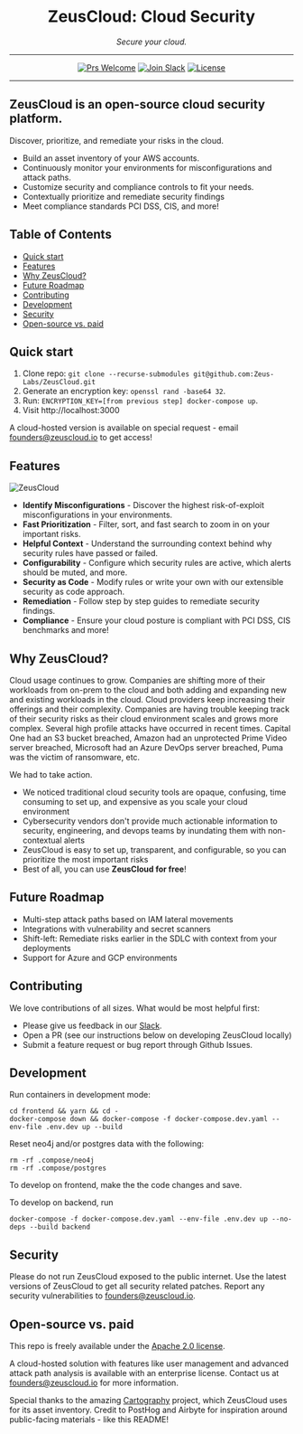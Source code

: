 <p align="center">
  <h1 align="center">ZeusCloud: Cloud Security</h1>
  <p align="center">
    <em>Secure your cloud.</em>
  </p>
</p>

<div align="center">

---

[![Prs Welcome](https://img.shields.io/badge/PRs-welcome-brightgreen.svg?style=shields)](http://makeapullrequest.com)
[![Join Slack](https://img.shields.io/badge/slack%20community-join-blue)](https://join.slack.com/t/ironleapcommunity/shared_invite/zt-1oxm8asmq-4oyM4fdqarSHMoMstGH6Lw)
[![License](https://img.shields.io/badge/license-Apache2.0-brightgreen)](/LICENSE)

---

</div>

<!-- omit in toc -->
## ZeusCloud is an open-source cloud security platform. 

Discover, prioritize, and remediate your risks in the cloud. 

- Build an asset inventory of your AWS accounts.
- Continuously monitor your environments for misconfigurations and attack paths.
- Customize security and compliance controls to fit your needs. 
- Contextually prioritize and remediate security findings
- Meet compliance standards PCI DSS, CIS, and more!

<!-- omit in toc -->
## Table of Contents

- [Quick start](#quick-start)
- [Features](#features)
- [Why ZeusCloud?](#why-zeuscloud)
- [Future Roadmap](#future-roadmap)
- [Contributing](#contributing)
- [Development](#development)
- [Security](#security)
- [Open-source vs. paid](#open-source-vs-paid)

## Quick start

1. Clone repo: `git clone --recurse-submodules git@github.com:Zeus-Labs/ZeusCloud.git`
2. Generate an encryption key: `openssl rand -base64 32`.
3. Run: `ENCRYPTION_KEY=[from previous step] docker-compose up`.
4. Visit http://localhost:3000

A cloud-hosted version is available on special request - email founders@zeuscloud.io to get access!

## Features

![ZeusCloud](https://user-images.githubusercontent.com/20483346/217993491-69bbb84b-ce5f-4432-9aac-8a362c01c1bd.gif)


* **Identify Misconfigurations** - Discover the highest risk-of-exploit misconfigurations in your environments.
* **Fast Prioritization** - Filter, sort, and fast search to zoom in on your important risks.
* **Helpful Context** - Understand the surrounding context behind why security rules have passed or failed.
* **Configurability** - Configure which security rules are active, which alerts should be muted, and more.
* **Security as Code** - Modify rules or write your own with our extensible security as code approach.
* **Remediation** - Follow step by step guides to remediate security findings.
* **Compliance** - Ensure your cloud posture is compliant with PCI DSS, CIS benchmarks and more!


## Why ZeusCloud?
Cloud usage continues to grow. Companies are shifting more of their workloads from on-prem to the cloud and both adding and expanding new and existing workloads in the cloud. Cloud providers keep increasing their offerings and their complexity. Companies are having trouble keeping track of their security risks as their cloud environment scales and grows more complex. Several high profile attacks have occurred in recent times. Capital One had an S3 bucket breached, Amazon had an unprotected Prime Video server breached, Microsoft had an Azure DevOps server breached, Puma was the victim of ransomware, etc.

We had to take action.

- We noticed traditional cloud security tools are opaque, confusing, time consuming to set up, and expensive as you scale your cloud environment
- Cybersecurity vendors don't provide much actionable information to security, engineering, and devops teams by inundating them with non-contextual alerts
- ZeusCloud is easy to set up, transparent, and configurable, so you can prioritize the most important risks 
- Best of all, you can use **ZeusCloud for free**!

## Future Roadmap
- Multi-step attack paths based on IAM lateral movements
- Integrations with vulnerability and secret scanners
- Shift-left: Remediate risks earlier in the SDLC with context from your deployments
- Support for Azure and GCP environments

## Contributing
We love contributions of all sizes. What would be most helpful first: 

- Please give us feedback in our [Slack](https://join.slack.com/t/ironleapcommunity/shared_invite/zt-1oxm8asmq-4oyM4fdqarSHMoMstGH6Lw).
- Open a PR (see our instructions below on developing ZeusCloud locally)
- Submit a feature request or bug report through Github Issues.


## Development

Run containers in development mode:
```
cd frontend && yarn && cd -
docker-compose down && docker-compose -f docker-compose.dev.yaml --env-file .env.dev up --build
```

Reset neo4j and/or postgres data with the following:
```
rm -rf .compose/neo4j
rm -rf .compose/postgres
```

To develop on frontend, make the the code changes and save.

To develop on backend, run
```
docker-compose -f docker-compose.dev.yaml --env-file .env.dev up --no-deps --build backend
```

## Security

Please do not run ZeusCloud exposed to the public internet. Use the latest versions of ZeusCloud to get all security related patches. Report any security vulnerabilities to founders@zeuscloud.io. 

## Open-source vs. paid

This repo is freely available under the [Apache 2.0 license](https://github.com/Zeus-Labs/ZeusCloud/blob/main/LICENSE).

A cloud-hosted solution with features like user management and advanced attack path analysis is available with an enterprise license. Contact us at founders@zeuscloud.io for more information.

Special thanks to the amazing [Cartography](https://github.com/lyft/cartography) project, which ZeusCloud uses for its asset inventory. Credit to PostHog and Airbyte for inspiration around public-facing materials - like this README!
